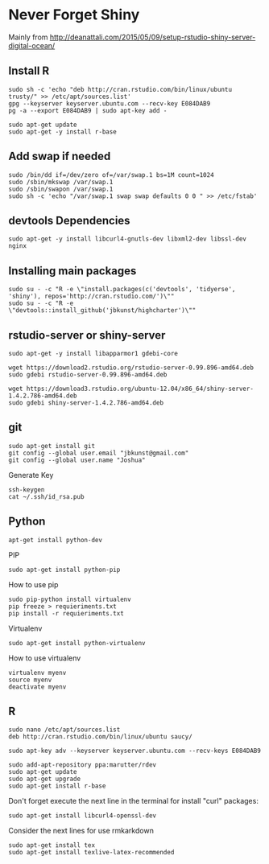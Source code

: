 # Never Forget Shiny

Mainly from http://deanattali.com/2015/05/09/setup-rstudio-shiny-server-digital-ocean/

## Install R
```
sudo sh -c 'echo "deb http://cran.rstudio.com/bin/linux/ubuntu trusty/" >> /etc/apt/sources.list'
gpg --keyserver keyserver.ubuntu.com --recv-key E084DAB9
pg -a --export E084DAB9 | sudo apt-key add -

sudo apt-get update
sudo apt-get -y install r-base
```

## Add swap if needed
```
sudo /bin/dd if=/dev/zero of=/var/swap.1 bs=1M count=1024
sudo /sbin/mkswap /var/swap.1
sudo /sbin/swapon /var/swap.1
sudo sh -c 'echo "/var/swap.1 swap swap defaults 0 0 " >> /etc/fstab'
```

## devtools Dependencies

```
sudo apt-get -y install libcurl4-gnutls-dev libxml2-dev libssl-dev nginx
```

## Installing main packages

```
sudo su - -c "R -e \"install.packages(c('devtools', 'tidyerse', 'shiny'), repos='http://cran.rstudio.com/')\""
sudo su - -c "R -e \"devtools::install_github('jbkunst/highcharter')\""
```

## rstudio-server or shiny-server

```
sudo apt-get -y install libapparmor1 gdebi-core

wget https://download2.rstudio.org/rstudio-server-0.99.896-amd64.deb
sudo gdebi rstudio-server-0.99.896-amd64.deb

wget https://download3.rstudio.org/ubuntu-12.04/x86_64/shiny-server-1.4.2.786-amd64.deb
sudo gdebi shiny-server-1.4.2.786-amd64.deb
```

## git
```
sudo apt-get install git
git config --global user.email "jbkunst@gmail.com"
git config --global user.name "Joshua"
```
Generate Key
```
ssh-keygen
cat ~/.ssh/id_rsa.pub
```

## Python
```
apt-get install python-dev
```

PIP
```
sudo apt-get install python-pip
```

How to use pip
```
sudo pip-python install virtualenv
pip freeze > requieriments.txt
pip install -r requieriments.txt
```

Virtualenv
```
sudo apt-get install python-virtualenv
```

How to use virtualenv
```
virtualenv myenv
source myenv
deactivate myenv
```

## R
```
sudo nano /etc/apt/sources.list    
deb http://cran.rstudio.com/bin/linux/ubuntu saucy/
```

```
sudo apt-key adv --keyserver keyserver.ubuntu.com --recv-keys E084DAB9
```

```
sudo add-apt-repository ppa:marutter/rdev
sudo apt-get update
sudo apt-get upgrade
sudo apt-get install r-base
```

Don't forget execute the next line in the terminal for install "curl" packages:

```
sudo apt-get install libcurl4-openssl-dev
```

Consider the next lines for use rmkarkdown

```
sudo apt-get install tex
sudo apt-get install texlive-latex-recommended
```
